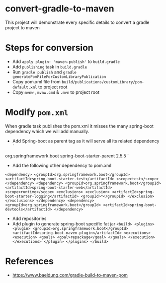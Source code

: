 # convert-gradle-to-maven
This project will demonstrate every specific details to convert a gradle project to maven

# Steps for conversion
- Add `apply plugin: 'maven-publish'` to `build.gradle`
- Add `publishing` task in `build.gradle`
- Run `gradle publish` and `gradle generatePomFileForCustomLibraryPublication`
- Copy pom.xml file from `build/publications/customLibrary/pom-default.xml` to project root
- Copy `mvnw` , `mvnw.cmd` & `.mvn` to project root

# Modify `pom.xml`
When gradle task publishes the pom.xml it misses the many spring-boot dependency which
we will add manually.

- Add Spring-boot as parent tag as it will serve all its related dependency
`
<parent>
<groupId>org.springframework.boot</groupId>
<artifactId>spring-boot-starter-parent</artifactId>
<version>2.5.5</version>
<relativePath/>
</parent>
`

- Add the following other dependency to pom.xml

`<dependency>
<groupId>org.springframework.boot</groupId>
<artifactId>spring-boot-starter-test</artifactId>
<scope>test</scope>
</dependency>
<dependency>
<groupId>org.springframework.boot</groupId>
<artifactId>spring-boot-starter-web</artifactId>
<scope>runtime</scope>
<exclusions>
<exclusion>
<artifactId>spring-boot-starter-logging</artifactId>
<groupId>*</groupId>
</exclusion>
</exclusions>
</dependency>
<dependency>
<groupId>org.springframework.boot</groupId>
<artifactId>spring-boot-devtools</artifactId>
</dependency>`

- Add repositories
- Add plugin to generate spring-boot specific fat jar
`<build>
  <plugins>
  <plugin>
  <groupId>org.springframework.boot</groupId>
  <artifactId>spring-boot-maven-plugin</artifactId>
  <executions>
  <execution>
  <goals>
  <goal>repackage</goal>
  </goals>
  </execution>
  </executions>
  </plugin>
  </plugins>
  </build>`

# References
- https://www.baeldung.com/gradle-build-to-maven-pom